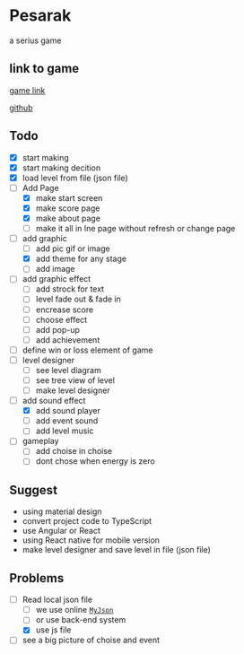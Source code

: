 # Pesarak

a serius game

## link to game

[game link](https://magic-light-team.github.io/Pesarak/)

[github](https://github.com/magic-light-team/Pesarak)

## Todo

- [x] start making
- [x] start making decition
- [x] load level from file (json file)
- [ ] Add Page
  - [x] make start screen
  - [x] make score page
  - [x] make about page
  - [ ] make it all in Ine page without refresh or change page
- [ ] add graphic
  - [ ] add pic gif or image
  - [x] add theme for any stage
  - [ ] add image
- [ ] add graphic effect
  - [ ] add strock for text
  - [ ] level fade out & fade in
  - [ ] encrease score
  - [ ] choose effect
  - [ ] add pop-up
  - [ ] add achievement
- [ ] define win or loss element of game
- [ ] level designer
  - [ ] see level diagram
  - [ ] see tree view of level
  - [ ] make level designer
- [ ] add sound effect
  - [x] add sound player
  - [ ] add event sound
  - [ ] add level music
- [ ] gameplay
  - [ ] add choise in choise
  - [ ] dont chose when energy is zero

## Suggest

* using material design
* convert project code to TypeScript
* use Angular or React
* using React native for mobile version
* make level designer and save level in file (json file)

## Problems

- [ ] Read local json file
  - [ ] we use online [`MyJson`](http://myjson.com/)
  - [ ] or use back-end system
  - [x] use js file

- [ ] see a big picture of choise and event